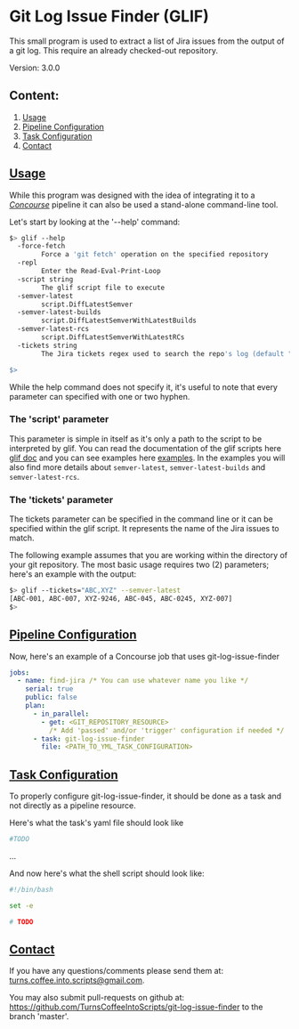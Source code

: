 # Git Log Issue Finder (GLIF)

This small program is used to extract a list of Jira issues from the output of a git log. This require an already checked-out
repository. 

Version: 3.0.0

## Content:
1. [Usage](#usage)
2. [Pipeline Configuration](#pipeline_configuration)
3. [Task Configuration](#task_configuration)
4. [Contact](#contact)

## <a name="usage" href="usage">Usage</a>
While this program was designed with the idea of integrating it to a *<a href="https://concourse-ci.org/" target="_blank">Concourse</a>* pipeline it can also be used a stand-alone
command-line tool.

Let's start by looking at the '--help' command:
```bash
$> glif --help
  -force-fetch
        Force a 'git fetch' operation on the specified repository
  -repl
        Enter the Read-Eval-Print-Loop
  -script string
        The glif script file to execute
  -semver-latest
        script.DiffLatestSemver
  -semver-latest-builds
        script.DiffLatestSemverWithLatestBuilds
  -semver-latest-rcs
        script.DiffLatestSemverWithLatestRCs
  -tickets string
        The Jira tickets regex used to search the repo's log (default "*")

$> 
```
While the help command does not specify it, it's useful to note that every parameter can specified with one or two hyphen.

### The 'script' parameter
This parameter is simple in itself as it's only a path to the script to be interpreted by glif. You can read the documentation
of the glif scripts here [glif doc](glif_doc/README.md) and you can see examples here
[examples](examples/README.md). In the examples you will also find more details about `semver-latest`, `semver-latest-builds` and
`semver-latest-rcs`.

### The 'tickets' parameter
The tickets parameter can be specified in the command line or it can be specified within the glif
script. It represents the name of the Jira issues to match.

The following example assumes that you are working within the directory of your git repository.
The most basic usage requires two (2) parameters; here's an example with the output:
```bash
$> glif --tickets="ABC,XYZ" --semver-latest
[ABC-001, ABC-007, XYZ-9246, ABC-045, ABC-0245, XYZ-007]
$> 
```

## <a name="pipeline_configuration" href="pipeline_configuration">Pipeline Configuration</a>

Now, here's an example of a Concourse job that uses git-log-issue-finder

```yml
jobs:
  - name: find-jira /* You can use whatever name you like */
    serial: true
    public: false
    plan: 
      - in_parallel:
        - get: <GIT_REPOSITORY_RESOURCE>
          /* Add 'passed' and/or 'trigger' configuration if needed */
      - task: git-log-issue-finder
        file: <PATH_TO_YML_TASK_CONFIGURATION>  
```

## <a name="task_configuration" href="task_configuration">Task Configuration</a>

To properly configure git-log-issue-finder, it should be done as a task and not directly as a pipeline resource. 

Here's what the task's yaml file should look like

```yaml
#TODO
```
...

And now here's what the shell script should look like:

```bash
#!/bin/bash

set -e

# TODO
```

## <a name="contact" href="contact">Contact</a>
If you have any questions/comments please send them at: turns.coffee.into.scripts@gmail.com.

You may also submit pull-requests on github at: https://github.com/TurnsCoffeeIntoScripts/git-log-issue-finder 
to the branch 'master'.